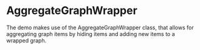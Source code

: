 # AggregateGraphWrapper

The demo makes use of the AggregateGraphWrapper class, that allows for aggregating graph items by hiding items 
        and adding new items to a wrapped graph.
